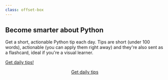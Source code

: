 ```yaml
---
class: offset-box
---
```


## Become smarter about Python

Get a short, actionable Python tip each day.
Tips are short (under 100 words), actionable (you can apply them right away) and they're also sent as a flashcard, ideal if you're a visual learner.

[Get daily tips!](/drops?classes=btn)

<div style="display:flex; justify-content:center;">
    <a href="#subscribe" class="btn" style="margin: 0 .3em 0 .3em;">Get daily tips</a>
</div>
